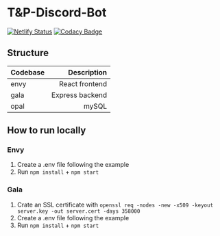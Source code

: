 # T&P-Discord-Bot

[![Netlify Status](https://api.netlify.com/api/v1/badges/6dc605e9-9e20-4ec9-bad2-f36ce8f1079b/deploy-status)](https://app.netlify.com/sites/tandp/deploys)
[![Codacy Badge](https://app.codacy.com/project/badge/Grade/570c26163c0c4e9ca72553d53eba29f1)](https://www.codacy.com/gh/BenPVandenberg/TaP-Discord-Bot/dashboard?utm_source=github.com&amp;utm_medium=referral&amp;utm_content=BenPVandenberg/TaP-Discord-Bot&amp;utm_campaign=Badge_Grade)

## Structure

| Codebase |     Description |
| :------- | --------------: |
| envy     |  React frontend |
| gala     | Express backend |
| opal     |           mySQL |

## How to run locally

### Envy

1. Create a .env file following the example
2. Run ```npm install``` + ```npm start```

### Gala

1. Crate an SSL certificate with ```openssl req -nodes -new -x509 -keyout server.key -out server.cert -days 358000```
2. Create a .env file following the example
3. Run ```npm install``` + ```npm start```
